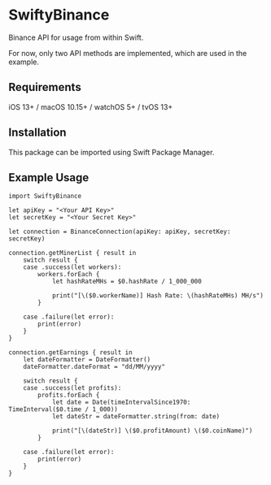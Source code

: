 # SwiftyBinance

Binance API for usage from within Swift.

For now, only two API methods are implemented, which are used in the example.

## Requirements

iOS 13+ / macOS 10.15+ / watchOS 5+ / tvOS 13+

## Installation

This package can be imported using Swift Package Manager.

## Example Usage

```
import SwiftyBinance

let apiKey = "<Your API Key>"
let secretKey = "<Your Secret Key>"

let connection = BinanceConnection(apiKey: apiKey, secretKey: secretKey)

connection.getMinerList { result in
    switch result {
    case .success(let workers):
        workers.forEach {
            let hashRateMHs = $0.hashRate / 1_000_000
            
            print("[\($0.workerName)] Hash Rate: \(hashRateMHs) MH/s")
        }
        
    case .failure(let error):
        print(error)
    }
}

connection.getEarnings { result in
    let dateFormatter = DateFormatter()
    dateFormatter.dateFormat = "dd/MM/yyyy"
    
    switch result {
    case .success(let profits):
        profits.forEach {
            let date = Date(timeIntervalSince1970: TimeInterval($0.time / 1_000))
            let dateStr = dateFormatter.string(from: date)
            
            print("[\(dateStr)] \($0.profitAmount) \($0.coinName)")
        }
        
    case .failure(let error):
        print(error)
    }
}
```
